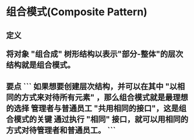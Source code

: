 <h1>组合模式(Composite Pattern)

<h2>定义
<p>将对象 "组合成" 树形结构以表示"部分-整体"的层次结构就是组合模式。

<h2>要点
```
如果想要创建层次结构，并可以在其中 "以相同的方式来对待所有元素" ，那么组合模式就是最理想的选择
管理者与普通员工 "共用相同的接口"，这是组合模式的关键
通过执行 "相同" 接口，就可以用相同的方式对待管理者和普通员工。
```